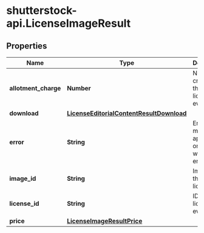 # shutterstock-api.LicenseImageResult

## Properties
Name | Type | Description | Notes
------------ | ------------- | ------------- | -------------
**allotment_charge** | **Number** | Number of credits that this licensing event used | [optional] 
**download** | [**LicenseEditorialContentResultDownload**](LicenseEditorialContentResultDownload.md) |  | [optional] 
**error** | **String** | Error message, appears only if there was an error | [optional] 
**image_id** | **String** | Image ID that was licensed | 
**license_id** | **String** | ID of the license event | [optional] 
**price** | [**LicenseImageResultPrice**](LicenseImageResultPrice.md) |  | [optional] 


